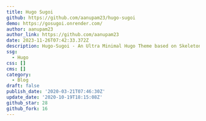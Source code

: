 ```yaml
---
title: Hugo Sugoi
github: https://github.com/aanupam23/hugo-sugoi
demo: https://gosugoi.onrender.com/
author: aanupam23
author_link: https://github.com/aanupam23
date: 2023-11-26T07:42:33.372Z
description: Hugo-Sugoi - An Ultra Minimal Hugo Theme based on Skeleton
ssg:
  - Hugo
css: []
cms: []
category:
  - Blog
draft: false
publish_date: '2020-03-21T07:46:30Z'
update_date: '2020-10-19T18:15:08Z'
github_star: 28
github_fork: 16
---
```

